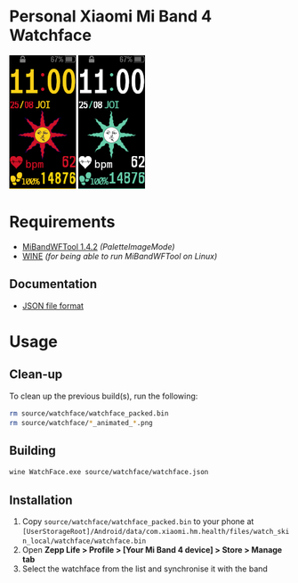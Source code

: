 # Personal Xiaomi Mi Band 4 Watchface

![Preview](source/watchface/watchface_packed_static.png) ![Preview T&W](source/watchface_tw/watchface_packed_static.png)

# Requirements
 - [MiBandWFTool 1.4.2](https://amazfitwatchfaces.com/forum/viewtopic.php?f=29&t=720) _(PaletteImageMode)_
 - [WINE](https://winehq.org) _(for being able to run MiBandWFTool on Linux)_

## Documentation
 - [JSON file format](https://github.com/fm94/MiBand4WF)

# Usage

## Clean-up
To clean up the previous build(s), run the following:
```bash
rm source/watchface/watchface_packed.bin
rm source/watchface/*_animated_*.png
```

## Building
```bash
wine WatchFace.exe source/watchface/watchface.json
```

## Installation
 1. Copy `source/watchface/watchface_packed.bin` to your phone
 at `[UserStorageRoot]/Android/data/com.xiaomi.hm.health/files/watch_skin_local/watchface/watchface.bin`
 2. Open **Zepp Life > Profile > [Your Mi Band 4 device] > Store > Manage tab**
 3. Select the watchface from the list and synchronise it with the band
